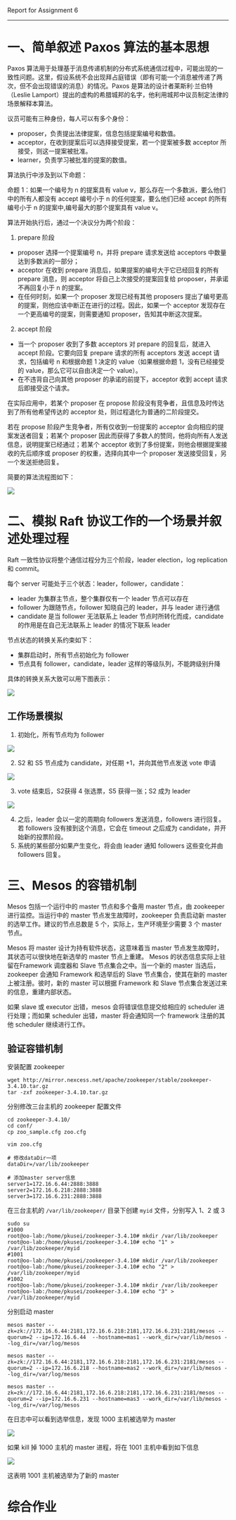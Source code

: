 Report for Assignment 6

------

# 一、简单叙述 Paxos 算法的基本思想

Paxos 算法用于处理基于消息传递机制的分布式系统通信过程中，可能出现的一致性问题。这里，假设系统不会出现拜占庭错误（即有可能一个消息被传递了两次，但不会出现错误的消息）的情况。Paxos 是算法的设计者莱斯利·兰伯特（Leslie Lamport）提出的虚构的希腊城邦的名字，他利用城邦中议员制定法律的场景解释本算法。

议员可能有三种身份，每人可以有多个身份：

+ proposer，负责提出法律提案，信息包括提案编号和数值。
+ acceptor，在收到提案后可以选择接受提案，若一个提案被多数 acceptor 所接受，则这一提案被批准。
+ learner，负责学习被批准的提案的数值。

算法执行中涉及到以下命题：

命题 1：如果一个编号为 n 的提案具有 value v，那么存在一个多数派，要么他们中的所有人都没有 accept 编号小于 n 的任何提案，要么他们已经 accept 的所有编号小于 n 的提案中,编号最大的那个提案具有 value v。

算法开始执行后，通过一个决议分为两个阶段：

1. prepare 阶段

+ proposer 选择一个提案编号 n，并将 prepare 请求发送给 acceptors 中数量达到多数派的一部分；
+ acceptor 在收到 prepare 消息后，如果提案的编号大于它已经回复的所有 prepare 消息，则 acceptor 将自己上次接受的提案回复给 proposer，并承诺不再回复小于 n 的提案。
+ 在任何时刻，如果一个 proposer 发现已经有其他 proposers 提出了编号更高的提案，则他应该中断正在进行的过程。因此，如果一个 acceptor 发现存在一个更高编号的提案，则需要通知 proposer，告知其中断这次提案。
2. accept 阶段

+ 当一个 proposer 收到了多数 acceptors 对 prepare 的回复后，就进入 accept 阶段。它要向回复 prepare 请求的所有 acceptors 发送 accept 请求，包括编号 n 和根据命题 1 决定的 value（如果根据命题 1，没有已经接受的 value，那么它可以自由决定一个 value）。
+ 在不违背自己向其他 proposer 的承诺的前提下，acceptor 收到 accept 请求后即接受这个请求。

在实际应用中，若某个 proposer 在 propose 阶段没有竞争者，且信息及时传达到了所有他希望传达的 acceptor 处，则过程退化为普通的二阶段提交。

若在 propose 阶段产生竞争者，所有仅收到一份提案的 acceptor 会向相应的提案发送者回复；若某个 proposer 因此而获得了多数人的赞同，他将向所有人发送信息，说明提案已经通过；若某个 acceptor 收到了多份提案，则他会根据提案接收的先后顺序或 proposer 的权重，选择向其中一个 proposer 发送接受回复，另一个发送拒绝回复。

简要的算法流程图如下：

![](1.png)

# 二、模拟 Raft 协议工作的一个场景并叙述处理过程

Raft 一致性协议将整个通信过程分为三个阶段，leader election，log replication 和 commit。

每个 server 可能处于三个状态：leader，follower，candidate：

+ leader 为集群主节点，整个集群仅有一个 leader 节点可以存在
+ follower 为跟随节点，follower 知晓自己的 leader，并与 leader 进行通信
+ candidate 是当 follower 无法联系上 leader 节点时所转化而成，candidate 的作用是在自己无法联系上 leader 的情况下联系 leader

节点状态的转换关系约束如下：

- 集群启动时，所有节点初始化为 follower
- 节点具有 follower，candidate，leader 这样的等级队列，不能跨级别升降

具体的转换关系大致可以用下图表示：

![](2.png)

## 工作场景模拟

1. 初始化，所有节点均为 follower

![](3.png)

2. S2 和 S5 节点成为 candidate，对任期 +1，并向其他节点发送 vote 申请

![](4.png)

3. vote 结束后，S2获得 4 张选票，S5 获得一张；S2 成为 leader

![](5.png)

4. 之后，leader 会以一定的周期向 followers 发送消息，followers 进行回复。若 followers 没有接到这个消息，它会在 timeout 之后成为 candidate，并开始新的投票阶段。
5. 系统的某些部分如果产生变化，将会由 leader 通知 followers 这些变化并由 followers 回复。

# 三、Mesos 的容错机制

Mesos 包括一个运行中的 master 节点和多个备用 master 节点，由 zookeeper 进行监控。当运行中的 master 节点发生故障时，zookeeper 负责启动新 master 的选举工作。建议的节点总数是 5 个，实际上，生产环境至少需要 3 个 master 节点。 

Mesos 将 master 设计为持有软件状态，这意味着当 master 节点发生故障时，其状态可以很快地在新选举的 master 节点上重建。 Mesos 的状态信息实际上驻留在Framework 调度器和 Slave 节点集合之中。当一个新的 master 当选后，zookeeper 会通知 Framework 和选举后的 Slave 节点集合，使其在新的 master 上被注册。彼时，新的 master 可以根据 Framework 和 Slave 节点集合发送过来的信息，重建内部状态。

如果 slave 或 executor 出错，mesos 会将错误信息提交给相应的 scheduler 进行处理；而如果 scheduler 出错，master 将会通知同一个 framework 注册的其他 scheduler 继续进行工作。

## 验证容错机制

安装配置 zookeeper

```
wget http://mirror.nexcess.net/apache/zookeeper/stable/zookeeper-3.4.10.tar.gz
tar -zxf zookeeper-3.4.10.tar.gz
```

分别修改三台主机的 zookeeper 配置文件

```
cd zookeeper-3.4.10/
cd conf/
cp zoo_sample.cfg zoo.cfg

vim zoo.cfg

# 修改dataDir一项
dataDir=/var/lib/zookeeper

# 添加master server信息
server1=172.16.6.44:2888:3888
server2=172.16.6.218:2888:3888
server3=172.16.6.231:2888:3888
```

在三台主机的 ```/var/lib/zookeeper/``` 目录下创建 ```myid``` 文件，分别写入 1、2 或 3

```
sudo su
#1000
root@oo-lab:/home/pkusei/zookeeper-3.4.10# mkdir /var/lib/zookeeper
root@oo-lab:/home/pkusei/zookeeper-3.4.10# echo "1" > /var/lib/zookeeper/myid
#1001
root@oo-lab:/home/pkusei/zookeeper-3.4.10# mkdir /var/lib/zookeeper
root@oo-lab:/home/pkusei/zookeeper-3.4.10# echo "2" > /var/lib/zookeeper/myid
#1002
root@oo-lab:/home/pkusei/zookeeper-3.4.10# mkdir /var/lib/zookeeper
root@oo-lab:/home/pkusei/zookeeper-3.4.10# echo "3" > /var/lib/zookeeper/myid
```

分别启动 master

```
mesos master --zk=zk://172.16.6.44:2181,172.16.6.218:2181,172.16.6.231:2181/mesos --quorum=2 --ip=172.16.6.44  --hostname=mas1 --work_dir=/var/lib/mesos --log_dir=/var/log/mesos

mesos master --zk=zk://172.16.6.44:2181,172.16.6.218:2181,172.16.6.231:2181/mesos --quorum=2 --ip=172.16.6.218 --hostname=mas2 --work_dir=/var/lib/mesos --log_dir=/var/log/mesos

mesos master --zk=zk://172.16.6.44:2181,172.16.6.218:2181,172.16.6.231:2181/mesos --quorum=2 --ip=172.16.6.231 --hostname=mas3 --work_dir=/var/lib/mesos --log_dir=/var/log/mesos
```

在日志中可以看到选举信息，发现 1000 主机被选举为 master

![](7.png)

如果 kill 掉 1000 主机的 master 进程，将在 1001 主机中看到如下信息

![](8.png)

这表明 1001 主机被选举为了新的 master

# 综合作业

